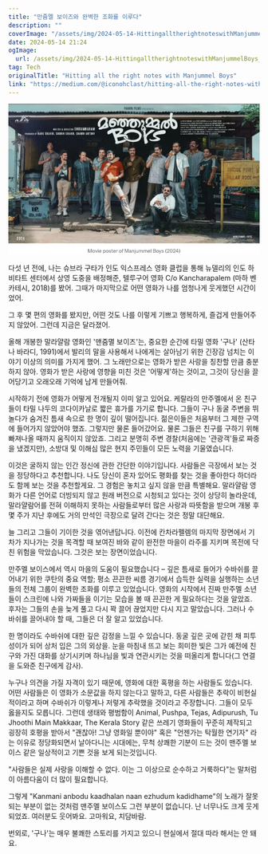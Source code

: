 ```yaml
---
title: "만쥼멜 보이즈와 완벽한 조화를 이루다"
description: ""
coverImage: "/assets/img/2024-05-14-HittingalltherightnoteswithManjummelBoys_0.png"
date: 2024-05-14 21:24
ogImage: 
  url: /assets/img/2024-05-14-HittingalltherightnoteswithManjummelBoys_0.png
tag: Tech
originalTitle: "Hitting all the right notes with Manjummel Boys"
link: "https://medium.com/@iconohclast/hitting-all-the-right-notes-with-manjummel-boys-e8eb4e5ec477"
---
```



![image](/assets/img/2024-05-14-HittingalltherightnoteswithManjummelBoys_0.png)

다섯 년 전에, 나는 슈브라 구타가 인도 익스프레스 영화 클럽을 통해 뉴델리의 인도 하비타트 센터에서 상영 도중을 배정해준, 텔루구어 영화 C/o Kancharapalem (마하 벤카테시, 2018)를 봤어. 그때가 마지막으로 어떤 영화가 나를 엄청나게 웃게했던 시간이었어.

그 후 몇 편의 영화를 봤지만, 어떤 것도 나를 이렇게 기쁘고 행복하게, 즐겁게 만들어주지 않았어. 그런데 지금은 달라졌어.

올해 개봉한 말라얄람 영화인 '맨줌멸 보이즈'는, 중요한 순간에 타밀 영화 '구나' (산타나 바라디, 1991)에서 발리의 말을 사용해서 나에게는 살아남기 위한 긴장감 넘치는 이야기 이상의 의미를 가지게 했어. 그 노래만으로는 영화가 받은 사랑을 칭찬할 만큼 충분하지 않아. 영화가 받은 사랑에 영향을 미친 것은 '어떻게'하는 것이고, 그것이 당신을 끌어당기고 오래오래 기억에 남게 만들어줘.



시작하기 전에 영화가 어떻게 전개될지 이미 알고 있어요. 케랄라의 만주멜에서 온 친구들이 타밀 나두의 코다이카날로 짧은 휴가를 가기로 합니다. 그들이 구나 동굴 주변을 뛰놀다가 숨겨진 틈새 속으로 한 명이 깊이 떨어집니다. 젊은이들은 처음부터 그 제한 구역에 들어가지 않았어야 했죠. 그렇지만 물론 들어갔어요. 물론 그들은 친구를 구하기 위해 빠져나올 때까지 움직이지 않았죠. 그리고 분명히 주변 경찰(처음에는 '관광객'들로 짜증을 냈겠지만), 소방대 및 이해심 많은 현지 주민들이 모든 노력을 기울였습니다.

이것은 굴하지 않는 인간 정신에 관한 간단한 이야기입니다. 사람들은 극장에서 보는 것을 정당하다고 추천합니다. 나도 당신이 혼자 있어도 평화를 찾는 것을 좋아한다 하더라도 함께 보는 것을 추천할게요. 그 경험은 놓치고 싶지 않을 만큼 특별해요. 말라얄람 영화가 다른 언어로 더빙되지 않고 원래 버전으로 시청되고 있다는 것이 상당히 놀라운데, 말라얄람어를 전혀 이해하지 못하는 사람들로부터 많은 사랑과 따뜻함을 받으며 개봉 후 몇 주가 지난 후에도 거의 만석인 극장으로 달려 간다는 것은 정말 대단해요.

늘 그리고 그들이 기이한 것을 엮어낸답니다. 이전에 칸차라펠렘의 마지막 장면에서 기차가 지나가는 것을 목격할 때 보여진 바와 같이 완전한 마을이 라주를 지키며 목전에 닥친 위험을 막았습니다. 그것은 보는 장면이었습니다.

만주멜 보이스에서 역시 마을의 도움이 필요했습니다 – 깊은 틈새로 들어가 수바쉬를 끌어내기 위한 쿠탄의 중요 역할; 평소 끈끈한 씨름 경기에서 습득한 실력을 실행하는 소년들의 전체 그룹이 완벽한 조화를 이루고 있었습니다. 영화의 시작에서 진짜 만주멜 소년들이 스크린에 나와 가짜들을 이기는 모습을 볼 때 끈끈한 게 필요하다는 것을 알았죠. 후자는 그들의 손을 늦게 풀고 다시 꽉 끌어 끊었지만 다시 지고 말았습니다. 그러나 수바쉬를 끌어내야 할 때, 그들은 더 잘 알고 있었습니다.



한 명이라도 수바쉬에 대한 깊은 감정을 느낄 수 있습니다. 동굴 깊은 곳에 갇힌 채 피투성이가 되어 상처 입은 그의 외상을. 눈을 마침내 뜨고 보는 희미한 빛은 그가 예전에 친구와 가진 대화를 상기시키며 하나님을 빛과 연관시키는 것을 떠올리게 합니다(그 연결을 도와준 친구에게 감사).

누구나 의견을 가질 자격이 있기 때문에, 영화에 대한 혹평을 하는 사람들도 있습니다. 어떤 사람들은 이 영화가 소문값을 하지 않는다고 말하고, 다른 사람들은 추락이 비현실적이라고 하며 수바쉬가 이렇게나 저렇게 추락했을 것이라고 주장합니다. 그들이 모두 옳을지도 모릅니다. 그런데 생태와 평범함이 Animal, Pushpa, Tejas, Adipurush, Tu Jhoothi Main Makkaar, The Kerala Story 같은 쓰레기 영화들이 꾸준히 제작되고 굉장히 호평을 받아서 "괜찮아! 그냥 영화일 뿐이야" 혹은 "언젠가는 탁월한 연기자" 라는 이유로 정당화되면서 날아다니는 시대에는, 무척 상쾌한 기분이 드는 것이 맨주멜 보이스 같은 일상적이고 기쁜 것을 보게 되는것입니다.

"사람들은 실제 사랑을 이해할 수 없다. 이는 그 이상으로 순수하고 거룩하다"는 말처럼 이 아름다움이 더 많이 필요합니다.

그렇게 "Kanmani anbodu kaadhalan naan ezhudum kadidhame"의 노래가 잘못 되는 부분이 없는 것처럼 맨주멜 보이스도 그런 부분이 없습니다. 난 너무나도 크게 웃게 되었죠. 여러분도 웃어봐요. 고마워요, 치담바람.



번외로, '구나'는 매우 불쾌한 스토리를 가지고 있으니 현실에서 절대 따라 해서는 안 돼요.